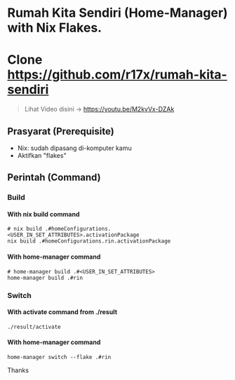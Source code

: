 # Rumah Kita Sendiri (Home-Manager) with Nix Flakes.
# Clone https://github.com/r17x/rumah-kita-sendiri

> Lihat Video disini -> https://youtu.be/M2kyVx-DZAk 

## Prasyarat (Prerequisite)
* Nix: sudah dipasang di-komputer kamu
* Aktifkan "flakes"

## Perintah (Command)

### Build 

#### With nix build command

```console
# nix build .#homeConfigurations.<USER_IN_SET_ATTRIBUTES>.activationPackage
nix build .#homeConfigurations.rin.activationPackage
```

#### With home-manager command

```console
# home-manager build .#<USER_IN_SET_ATTRIBUTES>
home-manager build .#rin
```

### Switch

#### With activate command from ./result

```console
./result/activate
```

#### With home-manager command

```console
home-manager switch --flake .#rin
```

Thanks
